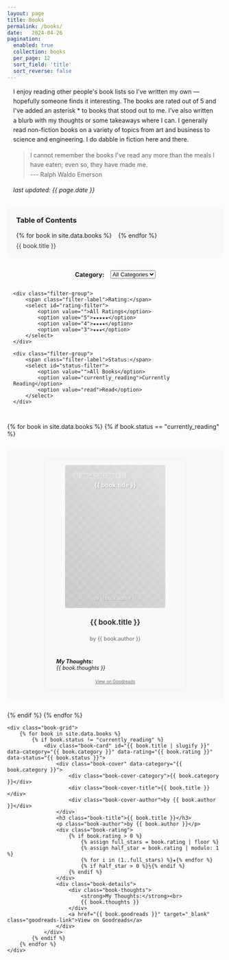 ```yaml
---
layout: page
title: Books
permalink: /books/
date:   2024-04-26
pagination:
  enabled: true
  collection: books
  per_page: 12
  sort_field: 'title'
  sort_reverse: false
---
```


<div class="books-intro">
I enjoy reading other people's book lists so I've written my own — hopefully someone finds it interesting. 
The books are rated out of 5 and I've added an asterisk * to books that stood out to me. 
I've also written a blurb with my thoughts or some takeaways where I can. 
I generally read non-fiction books on a variety of topics from art and business to science and engineering. I do dabble in fiction here and there.

> I cannot remember the books I've read any more than the meals I have eaten; even so, they have made me. <br> --- Ralph Waldo Emerson

*last updated: {{ page.date }}*
</div>

<style>
.books-intro {
    margin-bottom: 2em;
    line-height: 1.6;
    max-width: 800px;
    margin-left: auto;
    margin-right: auto;
    padding: 0 1em;
}

.book-grid {
    display: grid;
    grid-template-columns: repeat(auto-fill, minmax(280px, 1fr));
    gap: 2em;
    margin: 2em auto;
    max-width: 1200px;
    padding: 0 1em;
}

.book-card {
    border: 1px solid #eee;
    border-radius: 8px;
    padding: 1em;
    transition: transform 0.2s;
    display: flex;
    flex-direction: column;
    align-items: center;
    text-align: center;
    max-width: 300px;
    margin: 0 auto;
}

.book-card:hover {
    transform: translateY(-5px);
    box-shadow: 0 5px 15px rgba(0,0,0,0.1);
}

.book-cover {
    width: 200px;
    height: 300px;
    border-radius: 4px;
    margin-bottom: 1em;
    display: flex;
    flex-direction: column;
    justify-content: space-between;
    padding: 1.2em;
    position: relative;
    overflow: hidden;
    color: white;
    text-shadow: 1px 1px 2px rgba(0,0,0,0.3);
}

.book-cover::before {
    content: '';
    position: absolute;
    top: 0;
    left: 0;
    right: 0;
    bottom: 0;
    background: linear-gradient(45deg, rgba(0,0,0,0.2), rgba(0,0,0,0.1));
    z-index: 1;
}

.book-cover::after {
    content: '';
    position: absolute;
    top: 0;
    left: 0;
    right: 0;
    bottom: 0;
    background-image: 
        linear-gradient(45deg, rgba(255,255,255,0.1) 25%, transparent 25%),
        linear-gradient(-45deg, rgba(255,255,255,0.1) 25%, transparent 25%),
        linear-gradient(45deg, transparent 75%, rgba(255,255,255,0.1) 75%),
        linear-gradient(-45deg, transparent 75%, rgba(255,255,255,0.1) 75%);
    background-size: 20px 20px;
    background-position: 0 0, 0 10px, 10px -10px, -10px 0px;
    z-index: 2;
}

.book-cover-title {
    font-size: 1em;
    font-weight: bold;
    margin-bottom: 0.5em;
    position: relative;
    z-index: 3;
    line-height: 1.3;
    word-wrap: break-word;
    hyphens: auto;
    max-height: 60%;
    overflow: hidden;
    display: -webkit-box;
    -webkit-line-clamp: 4;
    -webkit-box-orient: vertical;
}

.book-cover-author {
    font-size: 0.75em;
    opacity: 0.9;
    position: relative;
    z-index: 3;
    margin-top: auto;
    padding-top: 0.5em;
    border-top: 1px solid rgba(255,255,255,0.2);
}

.book-cover-category {
    font-size: 0.65em;
    text-transform: uppercase;
    letter-spacing: 1px;
    position: relative;
    z-index: 3;
    align-self: flex-start;
    background: rgba(255,255,255,0.2);
    padding: 0.2em 0.5em;
    border-radius: 3px;
    margin-bottom: 0.8em;
}

/* Category-specific colors */
.book-cover[data-category="Science"] {
    background: linear-gradient(135deg, #2c3e50, #3498db);
}

.book-cover[data-category="Programming"] {
    background: linear-gradient(135deg, #1a2a6c, #b21f1f);
}

.book-cover[data-category="Productivity"] {
    background: linear-gradient(135deg, #1e3c72, #2a5298);
}

.book-cover[data-category="Learning"] {
    background: linear-gradient(135deg, #0f2027, #203a43);
}

.book-cover[data-category="Psychology"] {
    background: linear-gradient(135deg, #8e0e00, #1f1c18);
}

.book-cover[data-category="Technology"] {
    background: linear-gradient(135deg, #000428, #004e92);
}

.book-cover[data-category="Neuroscience"] {
    background: linear-gradient(135deg, #1a2980, #26d0ce);
}

.book-cover[data-category="Philosophy"] {
    background: linear-gradient(135deg, #3a1c71, #d76d77);
}

.book-cover[data-category="Health"] {
    background: linear-gradient(135deg, #1d976c, #93f9b9);
}

.book-cover[data-category="Business"] {
    background: linear-gradient(135deg, #2c3e50, #4ca1af);
}

.book-title {
    font-size: 1.2em;
    margin: 0.5em 0;
    color: #333;
}

.book-author {
    color: #666;
    font-size: 0.9em;
    margin-bottom: 0.5em;
}

.book-rating {
    color: #ffd700;
    margin: 0.5em 0;
    font-size: 1.2em;
}

.currently-reading {
    background-color: #f8f9fa;
    padding: 1.5em;
    border-radius: 8px;
    margin: 2em auto;
    max-width: 800px;
    margin-left: auto;
    margin-right: auto;
}

.book-details {
    margin-top: 1em;
    font-size: 0.9em;
    width: 100%;
}

.book-thoughts {
    font-style: italic;
    margin: 0.5em 0;
    background-color: #f8f9fa;
    padding: 1em;
    border-radius: 4px;
    text-align: left;
}

.filters {
    display: flex;
    gap: 1em;
    margin: 2em auto;
    flex-wrap: wrap;
    justify-content: center;
    max-width: 800px;
    padding: 0 1em;
}

.filter-group {
    display: flex;
    gap: 0.5em;
    align-items: center;
}

.filter-label {
    font-weight: bold;
    margin-right: 0.5em;
}

.pagination {
    display: flex;
    justify-content: center;
    gap: 1em;
    margin: 2em 0;
}

.pagination a {
    padding: 0.5em 1em;
    border: 1px solid #eee;
    border-radius: 4px;
    text-decoration: none;
}

.pagination a.active {
    background-color: #eee;
}

.toc {
    background-color: #f8f9fa;
    padding: 1.5em;
    border-radius: 8px;
    margin: 2em auto;
    max-width: 800px;
}

.toc h3 {
    margin-top: 0;
}

.toc ul {
    list-style: none;
    padding: 0;
    margin: 0;
    columns: 2;
}

.toc li {
    margin: 0.5em 0;
}

.toc a {
    text-decoration: none;
    color: #333;
}

.toc a:hover {
    text-decoration: underline;
}

.goodreads-link {
    font-size: 0.8em;
    color: #666;
    margin-top: 0.5em;
}
</style>

<div class="toc">
    <h3>Table of Contents</h3>
    <ul>
        {% for book in site.data.books %}
            <li><a href="#{{ book.title | slugify }}">{{ book.title }}</a></li>
        {% endfor %}
    </ul>
</div>

<div class="filters">
    <div class="filter-group">
        <span class="filter-label">Category:</span>
        <select id="category-filter">
            <option value="">All Categories</option>
            {% assign categories = site.data.books | map: "category" | uniq | sort %}
            {% for category in categories %}
                <option value="{{ category }}">{{ category }}</option>
            {% endfor %}
        </select>
    </div>
    
    <div class="filter-group">
        <span class="filter-label">Rating:</span>
        <select id="rating-filter">
            <option value="">All Ratings</option>
            <option value="5">★★★★★</option>
            <option value="4">★★★★</option>
            <option value="3">★★★</option>
        </select>
    </div>
    
    <div class="filter-group">
        <span class="filter-label">Status:</span>
        <select id="status-filter">
            <option value="">All Books</option>
            <option value="currently_reading">Currently Reading</option>
            <option value="read">Read</option>
        </select>
    </div>
</div>

<div id="books-container">
    {% for book in site.data.books %}
        {% if book.status == "currently_reading" %}
            <div class="currently-reading">
                <div class="book-card" id="{{ book.title | slugify }}" data-category="{{ book.category }}" data-rating="{{ book.rating }}" data-status="{{ book.status }}">
                    <div class="book-cover" data-category="{{ book.category }}">
                        <div class="book-cover-category">{{ book.category }}</div>
                        <div class="book-cover-title">{{ book.title }}</div>
                        <div class="book-cover-author">by {{ book.author }}</div>
                    </div>
                    <h3 class="book-title">{{ book.title }}</h3>
                    <p class="book-author">by {{ book.author }}</p>
                    <div class="book-details">
                        <div class="book-thoughts">
                            <strong>My Thoughts:</strong><br>
                            {{ book.thoughts }}
                        </div>
                        <a href="{{ book.goodreads }}" target="_blank" class="goodreads-link">View on Goodreads</a>
                    </div>
                </div>
            </div>
        {% endif %}
    {% endfor %}

    <div class="book-grid">
        {% for book in site.data.books %}
            {% if book.status != "currently_reading" %}
                <div class="book-card" id="{{ book.title | slugify }}" data-category="{{ book.category }}" data-rating="{{ book.rating }}" data-status="{{ book.status }}">
                    <div class="book-cover" data-category="{{ book.category }}">
                        <div class="book-cover-category">{{ book.category }}</div>
                        <div class="book-cover-title">{{ book.title }}</div>
                        <div class="book-cover-author">by {{ book.author }}</div>
                    </div>
                    <h3 class="book-title">{{ book.title }}</h3>
                    <p class="book-author">by {{ book.author }}</p>
                    <div class="book-rating">
                        {% if book.rating > 0 %}
                            {% assign full_stars = book.rating | floor %}
                            {% assign half_star = book.rating | modulo: 1 %}
                            {% for i in (1..full_stars) %}★{% endfor %}
                            {% if half_star > 0 %}½{% endif %}
                        {% endif %}
                    </div>
                    <div class="book-details">
                        <div class="book-thoughts">
                            <strong>My Thoughts:</strong><br>
                            {{ book.thoughts }}
                        </div>
                        <a href="{{ book.goodreads }}" target="_blank" class="goodreads-link">View on Goodreads</a>
                    </div>
                </div>
            {% endif %}
        {% endfor %}
    </div>
</div>

<script>
document.addEventListener('DOMContentLoaded', function() {
    const categoryFilter = document.getElementById('category-filter');
    const ratingFilter = document.getElementById('rating-filter');
    const statusFilter = document.getElementById('status-filter');
    const bookCards = document.querySelectorAll('.book-card');

    function filterBooks() {
        const selectedCategory = categoryFilter.value;
        const selectedRating = ratingFilter.value;
        const selectedStatus = statusFilter.value;

        bookCards.forEach(card => {
            const category = card.dataset.category;
            const rating = card.dataset.rating;
            const status = card.dataset.status;

            const categoryMatch = !selectedCategory || category === selectedCategory;
            const ratingMatch = !selectedRating || rating === selectedRating;
            const statusMatch = !selectedStatus || status === selectedStatus;

            if (categoryMatch && ratingMatch && statusMatch) {
                card.style.display = '';
            } else {
                card.style.display = 'none';
            }
        });
    }

    categoryFilter.addEventListener('change', filterBooks);
    ratingFilter.addEventListener('change', filterBooks);
    statusFilter.addEventListener('change', filterBooks);
});
</script>